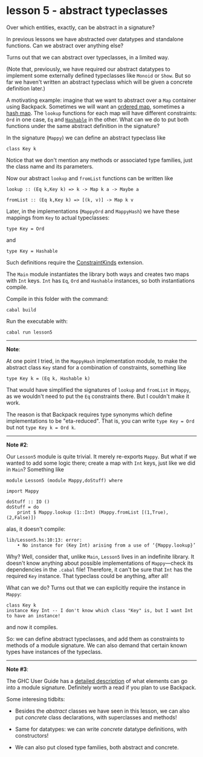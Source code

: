 # lesson 5 - abstract typeclasses

Over which entities, exactly, can be abstract in a signature?

In previous lessons we have abstracted over datatypes and standalone functions. Can we abstract over anything else?

Turns out that we can abstract over typeclasses, in a limited way.

(Note that, previously, we have required our abstract datatypes to implement
some externally defined typeclasses like `Monoid` or `Show`. But so far we
haven't written an abstract typeclass which will be given a concrete definition
later.)

A motivating example: imagine that we want to abstract over a `Map` container using Backpack.
Sometimes we will want an [ordered
map](http://hackage.haskell.org/package/containers-0.6.2.1/docs/Data-Map-Strict.html),
sometimes a [hash
map](http://hackage.haskell.org/package/unordered-containers-0.2.10.0/docs/Data-HashMap-Strict.html).
The `lookup` functions for each map will have different constraints:
`Ord` in one case, `Eq` and
[`Hashable`](http://hackage.haskell.org/package/hashable-1.3.0.0/docs/Data-Hashable.html#t:Hashable)
in the other. What can we do to put both functions under the same abstract
definition in the signature?

In the signature (`Mappy`) we can define an abstract typeclass like

    class Key k

Notice that we don't mention any methods or associated type families, just the class name and its parameters.

Now our abstract `lookup` and `fromList` functions can be written like

    lookup :: (Eq k,Key k) => k -> Map k a -> Maybe a

    fromList :: (Eq k,Key k) => [(k, v)] -> Map k v

Later, in the implementations (`MappyOrd` and `MappyHash`) we have these mappings from `Key` to actual typeclasses:

    type Key = Ord

and

    type Key = Hashable

Such definitions require the
[ConstraintKinds](https://downloads.haskell.org/ghc/latest/docs/html/users_guide/glasgow_exts.html?highlight=constraintkinds#extension-ConstraintKinds)
extension.

The `Main` module instantiates the library both ways and creates two maps
with `Int` keys. `Int` has `Eq`, `Ord` and `Hashable` instances, so both
instantiations compile.

Compile in this folder with the command:

```
cabal build
```
Run the executable with:

```
cabal run lesson5
```

---

**Note**: 

At one point I tried, in the `MappyHash` implementation module, to make the
abstract class `Key` stand for a combination of constraints, something like 

    type Key k = (Eq k, Hashable k) 

That would have simplified the signatures of `lookup` and `fromList` in
`Mappy`, as we wouldn't need to put the `Eq` constraints there. But I couldn't
make it work.

The reason is that Backpack requires type synonyms which define implementations
to be "eta-reduced". That is, you can write `type Key = Ord` but not `type Key
k = Ord k`.

---

**Note #2**: 

Our `Lesson5` module is quite trivial. It merely re-exports `Mappy`. But what
if we wanted to add some logic there; create a map with `Int` keys, just like
we did in `Main`? Something like

    module Lesson5 (module Mappy,doStuff) where

    import Mappy

    doStuff :: IO ()
    doStuff = do
        print $ Mappy.lookup (1::Int) (Mappy.fromList [(1,True),(2,False)])

alas, it doesn't compile:

    lib/Lesson5.hs:10:13: error:
        • No instance for (Key Int) arising from a use of ‘{Mappy.lookup}’

Why? Well, consider that, unlike `Main`, `Lesson5` lives in an indefinite
library. It doesn't know anything about possible implementations of
`Mappy`—check its dependencies in the `.cabal` file! Therefore, it can't be
sure that `Int` has the required `Key` instance. That typeclass could be
anything, after all!

What can we do? Turns out that we can explicitly require the instance in
`Mappy`:

    class Key k
    instance Key Int -- I don't know which class "Key" is, but I want Int to have an instance!

and now it compiles.

So: we can define abstract typeclasses, and add them as constraints to methods
of a module signature. We can also demand that certain known types have
instances of the typeclass.

---

**Note #3**:

The GHC User Guide has a [detailed
description](https://downloads.haskell.org/ghc/latest/docs/html/users_guide/separate_compilation.html#module-signatures)
of what elements can go into a module signature. Definitely worth a read if you plan to use Backpack.

Some interesing tidbits:

- Besides the *abstract* classes we have seen in this lesson, we can also put
  *concrete* class declarations, with superclasses and methods!

- Same for datatypes: we can write *concrete* datatype definitions, with constructors!

- We can also put closed type families, both abstract and concrete.


